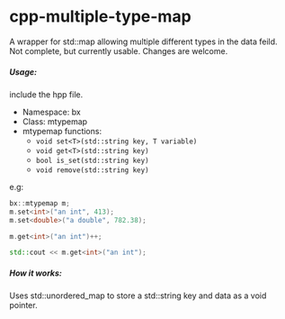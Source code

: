 # cpp-multiple-type-map
A wrapper for std::map allowing multiple different types in the data feild.
Not complete, but currently usable. Changes are welcome.

##### Usage:
include the hpp file.

* Namespace: bx
* Class: mtypemap
* mtypemap functions:
  * `void set<T>(std::string key, T variable)`
  * `void get<T>(std::string key)`
  * `bool is_set(std::string key)`
  * `void remove(std::string key)`

e.g:
```c++
bx::mtypemap m;
m.set<int>("an int", 413);
m.set<double>("a double", 782.38);

m.get<int>("an int")++;

std::cout << m.get<int>("an int");

```
  
##### How it works:
Uses std::unordered_map to store a std::string key and data as a void pointer.
